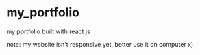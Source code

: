 # my_portfolio
my portfolio built with react js

note: my website isn't responsive yet, better use it on computer x)
